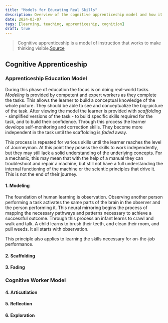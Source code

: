 ```yaml
---
title: "Models for Educating Real Skills"
description: Overview of the cognitive apprenticeship model and how it applies in a maintenance shop.
date: 2024-03-07
tags: [learning, teaching, apprenticeship, cognition]
draft: true
---
```

> Cognitive apprenticeship is a model of instruction that works to make thinking visible.[Source](https://www.theliteracybug.com/apprenticed)

## Cognitive Apprenticeship

### Apprenticeship Education Model

During this phase of education the focus is on doing real-world tasks. *Modeling* is provided by competent and expert workers as they complete the tasks. This allows the learner to build a conceptual knowledge of the whole picture. They should be able to see and conceptualize the big-picture of the task. After viewing the model the learner is provided with *scaffolding* - simplified versions of the task - to build specific skills required for the task, and to build their confidence. Through this process the learner develops self-monitoring and correction skills. They become more independent in the task until the scaffolding is *faded* away.

This process is repeated for various skills until the learner reaches the level of Journeyman. At this point they posess the skills to work independently, but they may still lack a solid understanding of the underlying concepts. For a mechanic, this may mean that with the help of a manual they can troubleshoot and repair a machine, but still not have a full understanding the internal functioning of the machine or the scientic principles that drive it. This is not the end of their journey.

#### 1. Modeling

The foundation of human learning is observation. Observing another person performing a task activates the same parts of the brain in the observer and the person performing it. This neural mirroring begins the process of mapping the necessary pathways and patterns necessary to achieve a successful outcome. Through this process an infant learns to crawl and walk and talk. A child learns to brush their teeth, and clean their room, and pull weeds. It all starts with observation. 

This principle also applies to learning the skills necessary for on-the-job performance. 

#### 2. Scaffolding
#### 3. Fading
### Cognitive Worker Model
#### 4. Articutlation
#### 5. Reflection
#### 6. Exploration